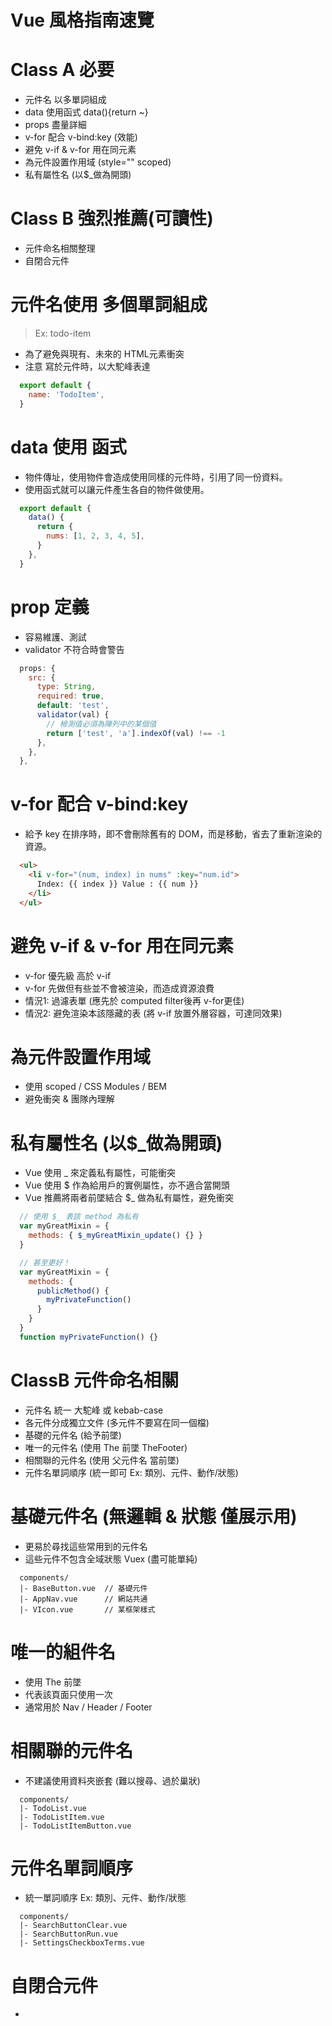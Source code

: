 # Vue 風格指南速覽

# Class A 必要
- 元件名 以多單詞組成
- data 使用函式 data(){return ~}
- props 盡量詳細
- v-for 配合 v-bind:key (效能)
- 避免 v-if & v-for 用在同元素
- 為元件設置作用域 (style="" scoped)
- 私有屬性名 (以$_做為開頭)

# Class B 強烈推薦(可讀性)
- 元件命名相關整理
- 自閉合元件


# 元件名使用 多個單詞組成
> Ex: todo-item
- 為了避免與現有、未來的 HTML元素衝突
- 注意 寫於元件時，以大駝峰表達
```js
  export default {
    name: 'TodoItem',
  }
```

# data 使用 函式
- 物件傳址，使用物件會造成使用同樣的元件時，引用了同一份資料。
- 使用函式就可以讓元件產生各自的物件做使用。
```js
  export default {
    data() {
      return {
        nums: [1, 2, 3, 4, 5],
      }
    },
  }
```

# prop 定義
- 容易維護、測試
- validator 不符合時會警告
```js
  props: {
    src: {
      type: String,
      required: true,
      default: 'test',
      validator(val) {
        // 檢測值必須為陣列中的某個值
        return ['test', 'a'].indexOf(val) !== -1
      },
    },
  },
```

# v-for 配合 v-bind:key
- 給予 key 在排序時，即不會刪除舊有的 DOM，而是移動，省去了重新渲染的資源。
```html
  <ul>
    <li v-for="(num, index) in nums" :key="num.id">
      Index: {{ index }} Value : {{ num }}
    </li>
  </ul>
```

# 避免 v-if & v-for 用在同元素
- v-for 優先級 高於 v-if
- v-for 先做但有些並不會被渲染，而造成資源浪費
- 情況1: 過濾表單 (應先於 computed filter後再 v-for更佳)
- 情況2: 避免渲染本該隱藏的表 (將 v-if 放置外層容器，可達同效果)

# 為元件設置作用域
- 使用 scoped / CSS Modules / BEM 
- 避免衝突 & 團隊內理解
<style scoped></style>
<style module></style>

# 私有屬性名 (以$_做為開頭)
- Vue 使用 _ 來定義私有屬性，可能衝突
- Vue 使用 $ 作為給用戶的實例屬性，亦不適合當開頭
- Vue 推薦將兩者前墜結合 $_ 做為私有屬性，避免衝突
```js
  // 使用 $_ 表該 method 為私有
  var myGreatMixin = {
    methods: { $_myGreatMixin_update() {} }
  }

  // 甚至更好！
  var myGreatMixin = {
    methods: {
      publicMethod() {
        myPrivateFunction()
      }
    }
  }
  function myPrivateFunction() {}
```


# ClassB 元件命名相關
- 元件名 統一 大駝峰 或 kebab-case
- 各元件分成獨立文件 (多元件不要寫在同一個檔)
- 基礎的元件名 (給予前墜)
- 唯一的元件名 (使用 The 前墜 TheFooter)
- 相關聯的元件名 (使用 父元件名 當前墜)
- 元件名單詞順序 (統一即可 Ex: 類別、元件、動作/狀態)

# 基礎元件名 (無邏輯 & 狀態 僅展示用)
- 更易於尋找這些常用到的元件名
- 這些元件不包含全域狀態 Vuex (盡可能單純)
```
  components/
  |- BaseButton.vue  // 基礎元件
  |- AppNav.vue      // 網站共通
  |- VIcon.vue       // 某框架樣式
```

# 唯一的組件名
- 使用 The 前墜
- 代表該頁面只使用一次
- 通常用於 Nav / Header / Footer

# 相關聯的元件名
- 不建議使用資料夾嵌套 (難以搜尋、過於巢狀)
```
  components/
  |- TodoList.vue
  |- TodoListItem.vue
  |- TodoListItemButton.vue
```

# 元件名單詞順序
- 統一單詞順序 Ex: 類別、元件、動作/狀態
```
  components/
  |- SearchButtonClear.vue
  |- SearchButtonRun.vue
  |- SettingsCheckboxTerms.vue
```

# 自閉合元件
- 
